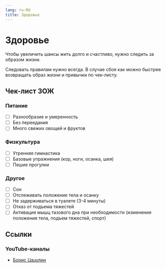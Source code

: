 ```yaml
---
lang: ru-RU
title: Здоровье
---
```

# Здоровье

Чтобы увеличить шансы жить долго и счастливо, нужно следить за образом жизни.

Следовать правилам нужно всегда. В случае сбоя как можно быстрее возвращать образ жизни и привычки по чек-листу.

## Чек-лист ЗОЖ

### Питание
- [ ] Разнообразие и умеренность
- [ ] Без переедания
- [ ] Много свежих овощей и фруктов

### Физкультура
- [ ] Утренняя гимнастика
- [ ] Базовые упражнения (кор, ноги, осанка, шея)
- [ ] Пешие прогулки

### Другое
- [ ] Сон
- [ ] Отслеживать положение тела и осанку
- [ ] Не задерживаться в туалете (3-4 минуты)
- [ ] Отказ от подъема тяжестей
- [ ] Активация мышц тазового дна при необходимости (изменение положения тела, подъем тяжестей, спорт)

## Ссылки

### YouTube-каналы
- [Борис Цацулин](https://www.youtube.com/c/CaveMansTech/)